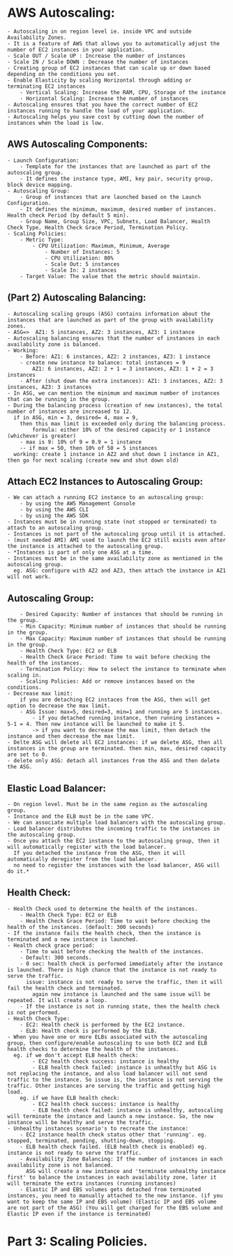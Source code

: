 # AWS Autoscaling:
    - Autoscaling in on region level ie. inside VPC and outside Availability Zones. 
    - It is a feature of AWS that allows you to automatically adjust the number of EC2 instances in your application.
    - Scale OUT / Scale UP : Increase the number of instances
    - Scale IN / Scale DOWN : Decrease the number of instances
    - Creating group of EC2 instances that can scale up or down based depending on the conditions you set.
    - Enable Elasticity by scaling Horizontal through adding or terminating EC2 instances
        - Vertical Scaling: Increase the RAM, CPU, Storage of the instance
        - Horizontal Scaling: Increase the number of instances
    - Autoscaling ensures that you have the correct number of EC2 instances running to handle the load of your application.
    - Autoscaling helps you save cost by cutting down the number of instances when the load is low.

## AWS Autoscaling Components:
    - Launch Configuration: 
        - Template for the instances that are launched as part of the autoscaling group.
        - It defines the instance type, AMI, key pair, security group, block device mapping.
    - Autoscaling Group:
        - Group of instances that are launched based on the Launch Configuration.
        - It defines the minimum, maximum, desired number of instances. Health check Period (by default 5 min).
        - Group Name, Group Size, VPC, Subnets, Load Balancer, Health Check Type, Health Check Grace Period, Termination Policy.
    - Scaling Policies:
        - Metric Type:
            - CPU Utilization: Maximum, Minimum, Average
                - Number of Instances: 5
                - CPU Utilization: 80%
                - Scale Out: 5 instances
                - Scale In: 2 instances
        - Target Value: The value that the metric should maintain.

## (Part 2) Autoscaling Balancing:
    - Autoscaling scaling groups (ASG) contains information about the instances that are launched as part of the group with availability zones.
    - ASG=>  AZ1: 5 instances, AZ2: 3 instances, AZ3: 1 instance
    - Autoscaling balancing ensures that the number of instances in each availability zone is balanced.
    - Working:
        - Before: AZ1: 6 instances, AZ2: 2 instances, AZ3: 1 instance
        - create new instance to balance: total instances = 9
            AZ1: 6 instances, AZ2: 2 + 1 = 3 instances, AZ3: 1 + 2 = 3 instances
        - After (shut down the extra instances): AZ1: 3 instances, AZ2: 3 instances, AZ3: 3 instances
    - In ASG, we can mention the minimum and maximum number of instances that can be running in the group.
    - During the balancing process (creation of new instances), the total number of instances are increased to 12.
      if in ASG, min = 3, desired= 4, max = 9,
        then this max limit is exceeded only during the balancing process.
            formula: either 10% of the desired capacity or 1 instance (whichever is greater)
        - max is 9: 10% of 9 = 0.9 = 1 instance
        -- if max = 50, then 10% of 50 = 5 instances
      working: create 1 instance in AZ2 and shut down 1 instance in AZ1, then go for next scaling (create new and shut down old)


## Attach EC2 Instances to Autoscaling Group:
    - We can attach a running EC2 instance to an autoscaling group:
        - by using the AWS Management Console
        - by using the AWS CLI
        - by using the AWS SDK
    - Instances must be in running state (not stopped or terminated) to attach to an autoscaling group.
    - Instances is not part of the autoscaling group until it is attached.
    - (must needed AMI) AMI used to launch the EC2 still exists even after the instance is attached to the autoscaling group.
    - *Instances is part of only one ASG at a time.
    - Instances must be in the same availability zone as mentioned in the autoscaling group. 
      eg. ASG: configure with AZ2 and AZ3, then attach the instance in AZ1 will not work.

## Autoscaling Group:
        - Desired Capacity: Number of instances that should be running in the group.
        - Min Capacity: Minimum number of instances that should be running in the group.
        - Max Capacity: Maximum number of instances that should be running in the group.
        - Health Check Type: EC2 or ELB
        - Health Check Grace Period: Time to wait before checking the health of the instances.
        - Termination Policy: How to select the instance to terminate when scaling in.
        - Scaling Policies: Add or remove instances based on the conditions.
    - Decrease max limit:
        if you are detaching EC2 instaces from the ASG, then will get option to decrease the max limit.
        - ASG Issue: max=5, desired=3, min=1 and running are 5 instances.
            - if you detached running instance, then running instances = 5-1 = 4. Then new instance will be launched to make it 5.
            -> if you want to decrease the max limit, then detach the instance and then decrease the max limit.
    - Delte ASG will delete all EC2 instances: if we delete ASG, then all instances in the group are terminated. then min, max, desired capacity are set to 0. 
    - delete only ASG: detach all instances from the ASG and then delete the ASG.

## Elastic Load Balancer:
    - On region level. Must be in the same region as the autoscaling group.
    - Instance and the ELB must be in the same VPC.
    - We can associate multiple load balancers with the autoscaling group.
    - Load balancer distributes the incoming traffic to the instances in the autoscaling group.
    - Once you attach the EC2 instance to the autoscaling group, then it will automatically register with the load balancer.
      If you detached the instance from the ASG, then it will automatically deregister from the load balancer.
      no need to register the instances with the load balancer, ASG will do it.*
    
## Health Check:
    - Health Check used to determine the health of the instances.
        - Health Check Type: EC2 or ELB
        - Health Check Grace Period: Time to wait before checking the health of the instances. (default: 300 seconds)
    - If the instance fails the health check, then the instance is terminated and a new instance is launched.
    - Health check grace period:
        - Time to wait before checking the health of the instances.
        - Default: 300 seconds.
        - 0 sec: health check is performed immediately after the instance is launched. There is high chance that the instance is not ready to serve the traffic. 
          issue: instance is not ready to serve the traffic, then it will fail the health check and terminated.
            again new instance is launched and the same issue will be repeated. It will create a loop.
        - If the instance is not in running state, then the health check is not performed.
    - Health Check Type:
        - EC2: Health check is performed by the EC2 instance.
        - ELB: Health check is performed by the ELB.
    - When you have one or more ELBs associated with the autoscaling group, then configure/enable autoscaling to use both EC2 and ELB health checks to determine the health of the instances.
      eg. if we don't accept ELB health check:
            - EC2 health check success: instance is healthy
            - ELB health check failed: instance is unhealthy but ASG is not replacing the instance, and also load balancer will not send traffic to the instance. So issue is, the instance is not serving the traffic. Other instances are serving the traffic and getting high load.
        eg. if we have ELB health check:
            - EC2 health check success: instance is healthy
            - ELB health check failed: instance is unhealthy, autoscaling will terminate the instance and launch a new instance. So, the new instance will be healthy and serve the traffic.
    - Unhealthy instances scenario's to recreate the instance:
        - EC2 instance health check status other that 'running'. eg. stopped, terminated, pending, shutting-down, stopping.
        - ELB health check failed. (ELB health check is enabled) eg. instance is not ready to serve the traffic.
        - Availability Zone Balancing: If the number of instances in each availability zone is not balanced.
          ASG will create a new instance and 'terminate unhealthy instance first' to balance the instances in each availability zone, later it will terminate the extra instances (running instances) 
        - Elastic IP and EBS volumes gets detached from terminated instances, you need to manually attached to the new instance. (if you want to keep the same IP and EBS volume) (Elastic IP and EBS volume are not part of the ASG) (You will get charged for the EBS volume and Elastic IP even if the instance is terminated)

# Part 3: Scaling Policies.